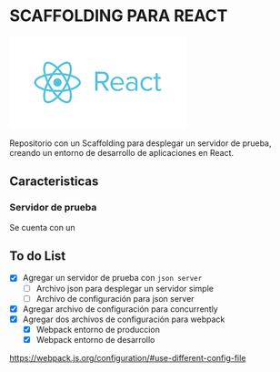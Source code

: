 # SCAFFOLDING PARA REACT

![React Logo](docs/Logo.png)

Repositorio con un Scaffolding para desplegar un servidor de prueba, creando un entorno de desarrollo de aplicaciones en React.

## Caracteristicas

### Servidor de prueba
Se cuenta con un 

## To do List

- [x] Agregar un servidor de prueba con `json server`
  - [ ] Archivo json para desplegar un servidor simple
  - [ ] Archivo de configuración para json server
- [x] Agregar archivo de configuración para concurrently
- [x] Agregar dos archivos de configuración para webpack
	- [x] Webpack entorno de produccion
	- [x] Webpack entorno de desarrollo

https://webpack.js.org/configuration/#use-different-config-file
